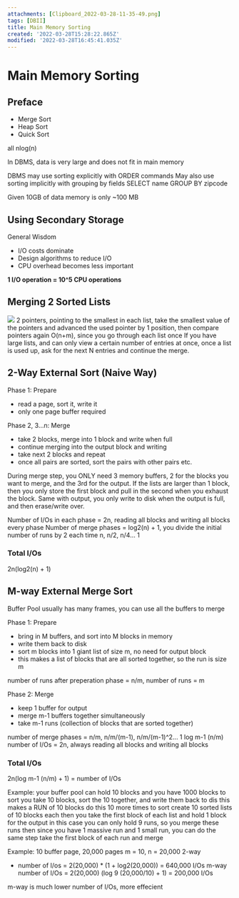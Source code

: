 ```yaml
---
attachments: [Clipboard_2022-03-28-11-35-49.png]
tags: [DBII]
title: Main Memory Sorting
created: '2022-03-28T15:28:22.865Z'
modified: '2022-03-28T16:45:41.035Z'
---
```


# Main Memory Sorting

## Preface

- Merge Sort
- Heap Sort
- Quick Sort

all nlog(n)

In DBMS, data is very large and does not fit in main memory

DBMS may use sorting explicitly with ORDER commands
May also use sorting implicitly with grouping by fields
SELECT name GROUP BY zipcode

Given 10GB of data memory is only ~100 MB

## Using Secondary Storage
General Wisdom
- I/O costs dominate
- Design algorithms to reduce I/O
- CPU overhead becomes less important

**1 I/O operation = 10^5 CPU operations**

## Merging 2 Sorted Lists
![](@attachment/Clipboard_2022-03-28-11-35-49.png)
2 pointers, pointing to the smallest in each list, take the smallest value of the pointers and advanced the used pointer by 1 position, then compare pointers again
O(n+m), since you go through each list once
If you have large lists, and can only view a certain number of entries at once, once a list is used up, ask for the next N entries and continue the merge.

## 2-Way External Sort (Naive Way)
Phase 1: Prepare
- read a page, sort it, write it
- only one page buffer required

Phase 2, 3...n: Merge
- take 2 blocks, merge into 1 block and write when full
- continue merging into the output block and writing
- take next 2 blocks and repeat
- once all pairs are sorted, sort the pairs with other pairs etc.

During merge step, you ONLY need 3 memory buffers, 2 for the blocks you want to merge, and the 3rd for the output. If the lists are larger than 1 block, then you only store the first block and pull in the second when you exhaust the block. Same with output, you only write to disk when the output is full, and then erase/write over.

Number of I/Os in each phase = 2n, reading all blocks and writing all blocks every phase
Number of merge phases = log2(n) + 1, you divide the initial number of runs by 2 each time
n, n/2, n/4... 1

### Total I/Os
2n(log2(n) + 1)

## M-way External Merge Sort
Buffer Pool usually has many frames, you can use all the buffers to merge

Phase 1: Prepare
- bring in M buffers, and sort into M blocks in memory
- write them back to disk
- sort m blocks into 1 giant list of size m, no need for output block
- this makes a list of blocks that are all sorted together, so the run is size m

number of runs after preperation phase = n/m, number of runs = m

Phase 2: Merge
- keep 1 buffer for output
- merge m-1 buffers together simultaneously
- take m-1 runs (collection of blocks that are sorted together)

number of merge phases = n/m, n/m/(m-1), n/m/(m-1)^2... 1
log m-1 (n/m)
number of I/Os = 2n, always reading all blocks and writing all blocks

### Total I/Os
2n(log m-1 (n/m) + 1) = number of I/Os

Example:
your buffer pool can hold 10 blocks and you have 1000 blocks to sort
you take 10 blocks, sort the 10 together, and write them back to dis
this makes a RUN of 10 blocks
do this 10 more times to sort create 10 sorted lists of 10 blocks each
then you take the first block of each list and hold 1 block for the output
in this case you can only hold 9 runs, so you merge these runs
then since you have 1 massive run and 1 small run, you can do the same step
take the first block of each run and merge


Example:
10 buffer page, 20,000 pages
m = 10, n = 20,000
2-way
- number of I/os = 2(20,000) * (1 + log2(20,000)) = 640,000 I/Os
m-way
number of I/Os = 2(20,000) (log 9 (20,000/10) + 1) = 200,000 I/Os

m-way is much lower number of I/Os, more effecient
















